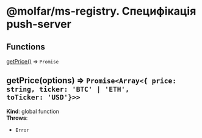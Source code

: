 # @molfar/ms-registry. Специфікація push-server

## Functions

<dl>
<dt><a href="#getPrice">getPrice()</a> ⇒ <code>Promise</code></dt>


<a name="getPrice"></a>

## getPrice(options) ⇒ <code>Promise<Array<{ price: string, ticker: 'BTC' | 'ETH', toTicker: 'USD'}>></code>
**Kind**: global function  
**Throws**:

- <code>Error</code> 

